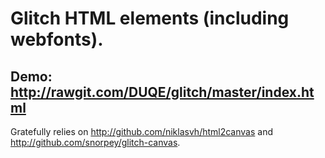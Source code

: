 Glitch HTML elements (including webfonts).
=

**Demo:** http://rawgit.com/DUQE/glitch/master/index.html
-

Gratefully relies on http://github.com/niklasvh/html2canvas and http://github.com/snorpey/glitch-canvas.
